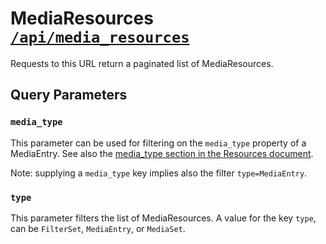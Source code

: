 MediaResources [`/api/media_resources`][]
======================================

Requests to this URL return a paginated list of MediaResources.

Query Parameters
----------------

### `media_type` 

This parameter can be used for filtering on the `media_type`
property of a MediaEntry. See also the [media_type section in the Resources
document](/public/api_docs/resources#mediatype).

Note: supplying a `media_type` key implies also the filter `type=MediaEntry`.


### `type`

This parameter filters the list of MediaResources. A value for the
key `type`, can be  `FilterSet`, `MediaEntry`, or `MediaSet`. 
 
  [`/api/media_resources`]: /api-browser/browser.html#/api/media_resources


